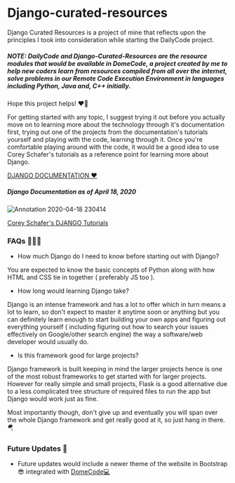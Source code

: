 # Django-curated-resources
Django Curated Resources is a project of mine that reflects upon the principles I took into consideration while starting the DailyCode project.

##### NOTE:  DailyCode and Django-Curated-Resources are the resource modules that would be available in DomeCode, a project created by me to help new coders learn from resources compiled from all over the internet, solve problems in our Remote Code Execution Environment in languages including Python, Java and, C++ initially.

Hope this project helps! ♥🙌

For getting started with any topic, I suggest trying it out before you actually move on to learning more about the technology through it's documentation first, trying out one of the projects from the documentation's tutorials yourself and playing with the code, learning through it. Once you're comfortable playing around with the code, it would be a good idea to use Corey Schafer's tutorials as a reference point for learning more about Django.

[DJANGO DOCUMENTATION ♥](https://docs.djangoproject.com/en/3.0/topics/install/#installing-official-release)

##### Django Documentation as of April 18, 2020

![Annotation 2020-04-18 230414](https://user-images.githubusercontent.com/41021374/79645147-180beb80-81cb-11ea-9229-3dba3574e7a5.png)

[Corey Schafer's DJANGO Tutorials](https://www.youtube.com/playlist?list=PL-osiE80TeTtoQCKZ03TU5fNfx2UY6U4p)



### FAQs 🙋🏻‍♀️

- How much Django do I need to know before starting out with Django?
 
You are expected to know the basic concepts of Python along with how HTML and CSS tie in together ( preferably JS too ).

- How long would learning Django take?

Django is an intense framework and has a lot to offer which in turn means a lot to learn, so don't expect to master it anytime soon or anything but you can definitely learn enough to start building your own apps and figuring out everything yourself ( including figuring out how to search your issues effectively on Google/other search engine) the way a software/web developer would usually do.

- Is this framework good for large projects?

Django framework is built keeping in mind the larger projects hence is one of the most robust frameworks to get started with for larger projects. However for really simple and small projects, Flask is a good alternative due to a less complicated tree structure of required files to run the app but Django would work just as fine. 

Most importantly though, don't give up and eventually you will span over the whole Django framework and get really good at it, so just hang in there. 🪂


### Future Updates 🔮
- Future updates would include a newer theme of the website in Bootstrap 😎 integrated with [DomeCode💻](https://arthtyagi.me/domecode)


